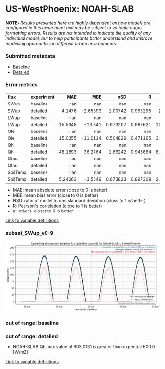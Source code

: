 # US-WestPhoenix: NOAH-SLAB

**NOTE:** *Results presented here are highly dependent on how models are configured in this experiment and may be subject to variable output formatting errors. Results are not intended to indicate the quality of any individual model, but to help participants better understand and improve modelling approaches in different urban environments.*

### Submitted metadata

- [Baseline](NOAH-SLAB_US-WestPhoenix_baseline_attrs.md)
- [Detailed](NOAH-SLAB_US-WestPhoenix_detailed_attrs.md)

### Error metrics

| flux     | experiment   |       MAE |       MBE |        nSD |          R |       5th |     95th |      RMSE |       cRMSE |      AMBE |        1-nSD |          1-R |    nSkewness |    nKurtosis |     Overlap |
|:---------|:-------------|----------:|----------:|-----------:|-----------:|----------:|---------:|----------:|------------:|----------:|-------------:|-------------:|-------------:|-------------:|------------:|
| SWup     | baseline     | nan       | nan       | nan        | nan        | nan       | nan      | nan       | nan         | nan       | nan          | nan          | nan          | nan          | nan         |
| SWup     | detailed     |   4.1476  |  -2.65893 |   1.00742  |   0.995295 |   2.8132  |   1.224  |   5.67951 |   0.0976454 |   2.65893 |   0.00741799 |   0.00470489 |   0.0701853  |   0.00631571 |   0.0816629 |
| LWup     | baseline     | nan       | nan       | nan        | nan        | nan       | nan      | nan       | nan         | nan       | nan          | nan          | nan          | nan          | nan         |
| LWup     | detailed     |  15.5348  | -13.341   |   0.973207 |   0.987621 |  10.3152  |  16.5282 |  18.1141  |   0.157521  |  13.341   |   0.0267933  |   0.0123792  |   0.00859631 |   0.0478638  |   0.0815429 |
| Qle      | baseline     | nan       | nan       | nan        | nan        | nan       | nan      | nan       | nan         | nan       | nan          | nan          | nan          | nan          | nan         |
| Qle      | detailed     |  15.0355  | -11.0114  |   0.504829 |   0.471165 |   3.94193 |  48.7766 |  26.401   |   0.882687  |  11.0114  |   0.495171   |   0.528835   |   3.42353    |  16.6891     |   0.335912  |
| Qh       | baseline     | nan       | nan       | nan        | nan        | nan       | nan      | nan       | nan         | nan       | nan          | nan          | nan          | nan          | nan         |
| Qh       | detailed     |  48.1893  |  36.2464  |   1.66242  |   0.946664 |   8.02805 | 177.558  |  80.1311  |   0.784944  |  36.2464  |   0.662426   |   0.053336   |   0.0808608  |   0.640339   |   0.292658  |
| Qtau     | baseline     | nan       | nan       | nan        | nan        | nan       | nan      | nan       | nan         | nan       | nan          | nan          | nan          | nan          | nan         |
| Qtau     | detailed     | nan       | nan       | nan        | nan        | nan       | nan      | nan       | nan         | nan       | nan          | nan          | nan          | nan          | nan         |
| SoilTemp | baseline     | nan       | nan       | nan        | nan        | nan       | nan      | nan       | nan         | nan       | nan          | nan          | nan          | nan          | nan         |
| SoilTemp | detailed     |   5.24263 |  -3.5549  |   0.673823 |   0.897309 |   2.04303 |  13.2032 |   7.44077 |   0.494756  |   3.5549  |   0.326177   |   0.102691   |   7.022      |   0.123212   |   0.0972781 |

 - MAE: mean absolute error (close to 0 is better)
 - MBE: mean bias error (close to 0 is better)
 - NSD: ratio of model to obs standard deviation (close to 1 is better)
 - R: Pearson's correlation (close to 1 is better)
 - all others: closer to 0 is better

[Link to variable definitions](../modelattrs/variable_definitions.md)

### <a name="subset_swup_v0-9"></a>subset_SWup_v0-9
[![NOAH-SLAB_US-WestPhoenix_subset_SWup_v0-9.png](NOAH-SLAB_US-WestPhoenix_subset_SWup_v0-9.png)](NOAH-SLAB_US-WestPhoenix_subset_SWup_v0-9.png)

### out of range: baseline


### out of range: detailed

 - NOAH-SLAB Qh max value of 603.0131 is greater than expected 600.0 [W/m2]


[Link to variable definitions](../modelattrs/variable_definitions.md)

